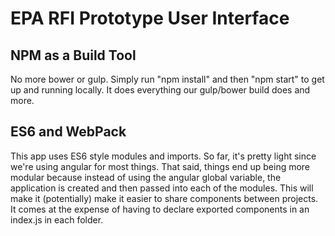 # EPA RFI Prototype User Interface


## NPM as a Build Tool

No more bower or gulp. Simply run "npm install" and then "npm start" to get up
and running locally. It does everything our gulp/bower build does and more.


## ES6 and WebPack

This app uses ES6 style modules and imports. So far, it's pretty light since we're
using angular for most things. That said, things end up being more modular because
instead of using the angular global variable, the application is created and then
passed into each of the modules. This will make it (potentially) make it easier
to share components between projects. It comes at the expense of having to declare
exported components in an index.js in each folder.

